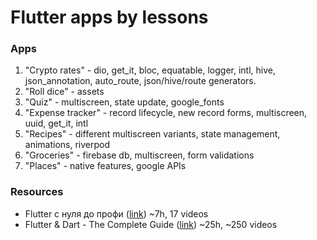# Flutter apps by lessons

### Apps
1. "Crypto rates" - dio, get_it, bloc, equatable, logger, intl, hive, json_annotation, auto_route, json/hive/route generators.
2. "Roll dice" - assets
3. "Quiz" - multiscreen, state update, google_fonts
4. "Expense tracker" - record lifecycle, new record forms, multiscreen, uuid, get_it, intl
5. "Recipes" - different multiscreen variants, state management, animations, riverpod
6. "Groceries" - firebase db, multiscreen, form validations
7. "Places" - native features, google APIs

### Resources
- Flutter с нуля до профи ([link](https://www.youtube.com/watch?v=FI-VshKxDZ0&list=PLtUuja72DaLIiIYLQP7rUjxItkDjHcSMw)) ~7h, 17 videos
- Flutter & Dart - The Complete Guide ([link](https://www.udemy.com/course/learn-flutter-dart-to-build-ios-android-apps/)) ~25h, ~250 videos